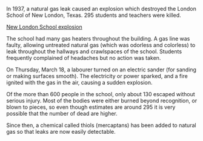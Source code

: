 In 1937, a natural gas leak caused an explosion which destroyed the London School of New London, Texas. 295 students and teachers were killed.

[New London School explosion](https://en.wikipedia.org/wiki/New_London_School_explosion)

The school had many gas heaters throughout the building. A gas line was faulty, allowing untreated natural gas (which was odorless and colorless) to leak throughout the hallways and crawlspaces of the school. Students frequently complained of headaches but no action was taken.

On Thursday, March 18, a labourer turned on an electric sander (for sanding or making surfaces smooth). The electricity or power sparked, and a fire ignited with the gas in the air, causing a sudden explosion.

Of the more than 600 people in the school, only about 130 escaped without serious injury. Most of the bodies were either burned beyond recognition, or blown to pieces, so even though estimates are around 295 it is very possible that the number of dead are higher. 

Since then, a chemical called thiols (mercaptans) has been added to natural gas so that leaks are now easily detectable.